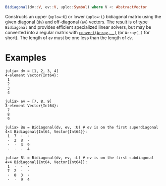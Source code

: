 ```julia
Bidiagonal(dv::V, ev::V, uplo::Symbol) where V <: AbstractVector
```

Constructs an upper (`uplo=:U`) or lower (`uplo=:L`) bidiagonal matrix using the given diagonal (`dv`) and off-diagonal (`ev`) vectors. The result is of type `Bidiagonal` and provides efficient specialized linear solvers, but may be converted into a regular matrix with [`convert(Array, _)`](@ref) (or `Array(_)` for short). The length of `ev` must be one less than the length of `dv`.

# Examples

```jldoctest
julia> dv = [1, 2, 3, 4]
4-element Vector{Int64}:
 1
 2
 3
 4

julia> ev = [7, 8, 9]
3-element Vector{Int64}:
 7
 8
 9

julia> Bu = Bidiagonal(dv, ev, :U) # ev is on the first superdiagonal
4×4 Bidiagonal{Int64, Vector{Int64}}:
 1  7  ⋅  ⋅
 ⋅  2  8  ⋅
 ⋅  ⋅  3  9
 ⋅  ⋅  ⋅  4

julia> Bl = Bidiagonal(dv, ev, :L) # ev is on the first subdiagonal
4×4 Bidiagonal{Int64, Vector{Int64}}:
 1  ⋅  ⋅  ⋅
 7  2  ⋅  ⋅
 ⋅  8  3  ⋅
 ⋅  ⋅  9  4
```
